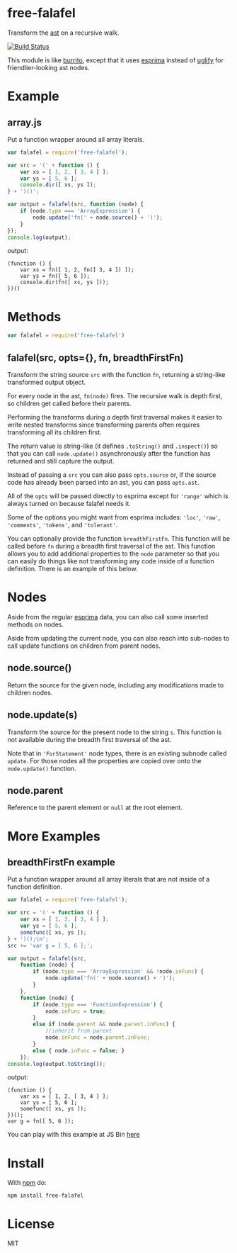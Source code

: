 # free-falafel

Transform the [ast](http://en.wikipedia.org/wiki/Abstract_syntax_tree) on a recursive walk.

[![Build Status](https://travis-ci.org/freethenation/node-falafel.png?branch=master)](https://travis-ci.org/freethenation/node-falafel)

This module is like [burrito](https://github.com/substack/node-burrito),
except that it uses [esprima](http://esprima.org) instead of
[uglify](https://github.com/mishoo/UglifyJS) for friendlier-looking ast nodes.

# Example

## array.js

Put a function wrapper around all array literals.

``` js
var falafel = require('free-falafel');

var src = '(' + function () {
    var xs = [ 1, 2, [ 3, 4 ] ];
    var ys = [ 5, 6 ];
    console.dir([ xs, ys ]);
} + ')()';

var output = falafel(src, function (node) {
    if (node.type === 'ArrayExpression') {
        node.update('fn(' + node.source() + ')');
    }
});
console.log(output);
```

output:

```
(function () {
    var xs = fn([ 1, 2, fn([ 3, 4 ]) ]);
    var ys = fn([ 5, 6 ]);
    console.dir(fn([ xs, ys ]));
})()
```

# Methods

``` js
var falafel = require('free-falafel')
```

## falafel(src, opts={}, fn, breadthFirstFn)

Transform the string source `src` with the function `fn`, returning a
string-like transformed output object.

For every node in the ast, `fn(node)` fires. The recursive walk is 
depth first, so children get called before their parents.

Performing the transforms during a depth first traversal makes it easier 
to write nested transforms since transforming parents often requires transforming 
all its children first.

The return value is string-like (it defines `.toString()` and `.inspect()`) so
that you can call `node.update()` asynchronously after the function has
returned and still capture the output.

Instead of passing a `src` you can also pass `opts.source` or, if the source code
has already been parsed into an ast, you can pass `opts.ast`.

All of the `opts` will be passed directly to esprima except for `'range'` which
is always turned on because falafel needs it.

Some of the options you might want from esprima includes:
`'loc'`, `'raw'`, `'comments'`, `'tokens'`, and `'tolerant'`.

You can optionally provide the function `breadthFirstFn`. This function will be
called before `fn` during a breadth first traversal of the ast. This function allows
you to add additional properties to the `node` parameter so that you can easily do things
like not transforming any code inside of a function definition. There is an example of
this below.

# Nodes

Aside from the regular [esprima](http://esprima.org) data, you can also call
some inserted methods on nodes.

Aside from updating the current node, you can also reach into sub-nodes to call
update functions on children from parent nodes.

## node.source()

Return the source for the given node, including any modifications made to
children nodes.

## node.update(s)

Transform the source for the present node to the string `s`. This function is not
available during the breadth first traversal of the ast.

Note that in `'ForStatement'` node types, there is an existing subnode called
`update`. For those nodes all the properties are copied over onto the
`node.update()` function.

## node.parent

Reference to the parent element or `null` at the root element.

# More Examples

## breadthFirstFn example
Put a function wrapper around all array literals that are not inside of a function definition.

``` js
var falafel = require('free-falafel');

var src = '(' + function () {
    var xs = [ 1, 2, [ 3, 4 ] ];
    var ys = [ 5, 6 ];
    somefunc([ xs, ys ]);
} + ')();\n';
src += 'var g = [ 5, 6 ];';

var output = falafel(src, 
    function (node) {
        if (node.type === 'ArrayExpression' && !node.inFunc) {
            node.update('fn(' + node.source() + ')');
        }
    },
    function (node) {
        if (node.type === 'FunctionExpression') {
            node.inFunc = true;
        }
        else if (node.parent && node.parent.inFunc) {
            //inherit from parent
            node.inFunc = node.parent.inFunc;
        }
        else { node.inFunc = false; }
    });
console.log(output.toString());
```

output:

```
(function () {
    var xs = [ 1, 2, [ 3, 4 ] ];
    var ys = [ 5, 6 ];
    somefunc([ xs, ys ]);
})();
var g = fn([ 5, 6 ]);
```

You can play with this example at JS Bin [here](http://jsbin.com/free-falafel/4/edit)

# Install

With [npm](http://npmjs.org) do:

```
npm install free-falafel
```

# License

MIT

